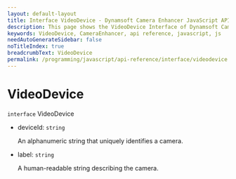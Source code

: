 ```yaml
---
layout: default-layout
title: Interface VideoDevice - Dynamsoft Camera Enhancer JavaScript API
description: This page shows the VideoDevice Interface of Dynamsoft Camera Enhancer JavaScript SDK.
keywords: VideoDevice, CameraEnhancer, api reference, javascript, js
needAutoGenerateSidebar: false
noTitleIndex: true
breadcrumbText: VideoDevice
permalink: /programming/javascript/api-reference/interface/videodevice.html
---
```


# VideoDevice

`interface` VideoDevice

* deviceId: `string`

  An alphanumeric string that uniquely identifies a camera.

* label: `string`

  A human-readable string describing the camera.

